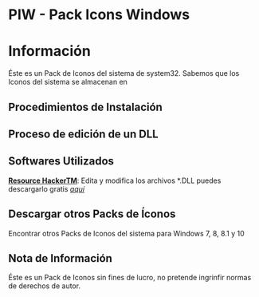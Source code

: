 # PIW - Pack Icons Windows
# Información
Éste es un Pack de Iconos del sistema de system32.
Sabemos que los Iconos del sistema se almacenan en 
## Procedimientos de Instalación


## Proceso de edición de un DLL


## Softwares Utilizados
**[Resource HackerTM](http://www.angusj.com/resourcehacker/)**: Edita y modifica los archivos \*.DLL puedes descargarlo gratis *[aquí](http://www.angusj.com/resourcehacker/reshacker_setup.exe)*
**[]()**

## Descargar otros Packs de Íconos
Encontrar otros Packs de Iconos del sistema para Windows 7, 8, 8.1 y 10

## Nota de Información
Éste es un Pack de Iconos sin fines de lucro, no pretende ingrinfir normas de derechos de autor.